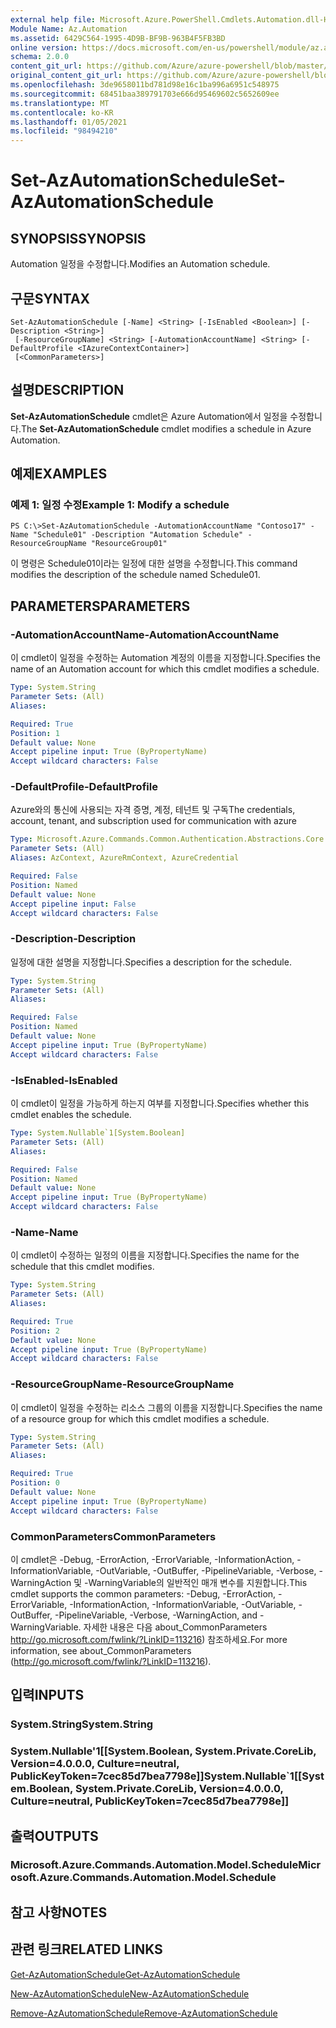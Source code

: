 ```yaml
---
external help file: Microsoft.Azure.PowerShell.Cmdlets.Automation.dll-Help.xml
Module Name: Az.Automation
ms.assetid: 6429C564-1995-4D9B-BF9B-963B4F5FB3BD
online version: https://docs.microsoft.com/en-us/powershell/module/az.automation/set-azautomationschedule
schema: 2.0.0
content_git_url: https://github.com/Azure/azure-powershell/blob/master/src/Automation/Automation/help/Set-AzAutomationSchedule.md
original_content_git_url: https://github.com/Azure/azure-powershell/blob/master/src/Automation/Automation/help/Set-AzAutomationSchedule.md
ms.openlocfilehash: 3de9658011bd781d98e16c1ba996a6951c548975
ms.sourcegitcommit: 68451baa389791703e666d95469602c5652609ee
ms.translationtype: MT
ms.contentlocale: ko-KR
ms.lasthandoff: 01/05/2021
ms.locfileid: "98494210"
---
```

# <span data-ttu-id="0c792-101">Set-AzAutomationSchedule</span><span class="sxs-lookup"><span data-stu-id="0c792-101">Set-AzAutomationSchedule</span></span>

## <span data-ttu-id="0c792-102">SYNOPSIS</span><span class="sxs-lookup"><span data-stu-id="0c792-102">SYNOPSIS</span></span>
<span data-ttu-id="0c792-103">Automation 일정을 수정합니다.</span><span class="sxs-lookup"><span data-stu-id="0c792-103">Modifies an Automation schedule.</span></span>

## <span data-ttu-id="0c792-104">구문</span><span class="sxs-lookup"><span data-stu-id="0c792-104">SYNTAX</span></span>

```
Set-AzAutomationSchedule [-Name] <String> [-IsEnabled <Boolean>] [-Description <String>]
 [-ResourceGroupName] <String> [-AutomationAccountName] <String> [-DefaultProfile <IAzureContextContainer>]
 [<CommonParameters>]
```

## <span data-ttu-id="0c792-105">설명</span><span class="sxs-lookup"><span data-stu-id="0c792-105">DESCRIPTION</span></span>
<span data-ttu-id="0c792-106">**Set-AzAutomationSchedule** cmdlet은 Azure Automation에서 일정을 수정합니다.</span><span class="sxs-lookup"><span data-stu-id="0c792-106">The **Set-AzAutomationSchedule** cmdlet modifies a schedule in Azure Automation.</span></span>

## <span data-ttu-id="0c792-107">예제</span><span class="sxs-lookup"><span data-stu-id="0c792-107">EXAMPLES</span></span>

### <span data-ttu-id="0c792-108">예제 1: 일정 수정</span><span class="sxs-lookup"><span data-stu-id="0c792-108">Example 1: Modify a schedule</span></span>
```
PS C:\>Set-AzAutomationSchedule -AutomationAccountName "Contoso17" -Name "Schedule01" -Description "Automation Schedule" -ResourceGroupName "ResourceGroup01"
```

<span data-ttu-id="0c792-109">이 명령은 Schedule01이라는 일정에 대한 설명을 수정합니다.</span><span class="sxs-lookup"><span data-stu-id="0c792-109">This command modifies the description of the schedule named Schedule01.</span></span>

## <span data-ttu-id="0c792-110">PARAMETERS</span><span class="sxs-lookup"><span data-stu-id="0c792-110">PARAMETERS</span></span>

### <span data-ttu-id="0c792-111">-AutomationAccountName</span><span class="sxs-lookup"><span data-stu-id="0c792-111">-AutomationAccountName</span></span>
<span data-ttu-id="0c792-112">이 cmdlet이 일정을 수정하는 Automation 계정의 이름을 지정합니다.</span><span class="sxs-lookup"><span data-stu-id="0c792-112">Specifies the name of an Automation account for which this cmdlet modifies a schedule.</span></span>

```yaml
Type: System.String
Parameter Sets: (All)
Aliases:

Required: True
Position: 1
Default value: None
Accept pipeline input: True (ByPropertyName)
Accept wildcard characters: False
```

### <span data-ttu-id="0c792-113">-DefaultProfile</span><span class="sxs-lookup"><span data-stu-id="0c792-113">-DefaultProfile</span></span>
<span data-ttu-id="0c792-114">Azure와의 통신에 사용되는 자격 증명, 계정, 테넌트 및 구독</span><span class="sxs-lookup"><span data-stu-id="0c792-114">The credentials, account, tenant, and subscription used for communication with azure</span></span>

```yaml
Type: Microsoft.Azure.Commands.Common.Authentication.Abstractions.Core.IAzureContextContainer
Parameter Sets: (All)
Aliases: AzContext, AzureRmContext, AzureCredential

Required: False
Position: Named
Default value: None
Accept pipeline input: False
Accept wildcard characters: False
```

### <span data-ttu-id="0c792-115">-Description</span><span class="sxs-lookup"><span data-stu-id="0c792-115">-Description</span></span>
<span data-ttu-id="0c792-116">일정에 대한 설명을 지정합니다.</span><span class="sxs-lookup"><span data-stu-id="0c792-116">Specifies a description for the schedule.</span></span>

```yaml
Type: System.String
Parameter Sets: (All)
Aliases:

Required: False
Position: Named
Default value: None
Accept pipeline input: True (ByPropertyName)
Accept wildcard characters: False
```

### <span data-ttu-id="0c792-117">-IsEnabled</span><span class="sxs-lookup"><span data-stu-id="0c792-117">-IsEnabled</span></span>
<span data-ttu-id="0c792-118">이 cmdlet이 일정을 가능하게 하는지 여부를 지정합니다.</span><span class="sxs-lookup"><span data-stu-id="0c792-118">Specifies whether this cmdlet enables the schedule.</span></span>

```yaml
Type: System.Nullable`1[System.Boolean]
Parameter Sets: (All)
Aliases:

Required: False
Position: Named
Default value: None
Accept pipeline input: True (ByPropertyName)
Accept wildcard characters: False
```

### <span data-ttu-id="0c792-119">-Name</span><span class="sxs-lookup"><span data-stu-id="0c792-119">-Name</span></span>
<span data-ttu-id="0c792-120">이 cmdlet이 수정하는 일정의 이름을 지정합니다.</span><span class="sxs-lookup"><span data-stu-id="0c792-120">Specifies the name for the schedule that this cmdlet modifies.</span></span>

```yaml
Type: System.String
Parameter Sets: (All)
Aliases:

Required: True
Position: 2
Default value: None
Accept pipeline input: True (ByPropertyName)
Accept wildcard characters: False
```

### <span data-ttu-id="0c792-121">-ResourceGroupName</span><span class="sxs-lookup"><span data-stu-id="0c792-121">-ResourceGroupName</span></span>
<span data-ttu-id="0c792-122">이 cmdlet이 일정을 수정하는 리소스 그룹의 이름을 지정합니다.</span><span class="sxs-lookup"><span data-stu-id="0c792-122">Specifies the name of a resource group for which this cmdlet modifies a schedule.</span></span>

```yaml
Type: System.String
Parameter Sets: (All)
Aliases:

Required: True
Position: 0
Default value: None
Accept pipeline input: True (ByPropertyName)
Accept wildcard characters: False
```

### <span data-ttu-id="0c792-123">CommonParameters</span><span class="sxs-lookup"><span data-stu-id="0c792-123">CommonParameters</span></span>
<span data-ttu-id="0c792-124">이 cmdlet은 -Debug, -ErrorAction, -ErrorVariable, -InformationAction, -InformationVariable, -OutVariable, -OutBuffer, -PipelineVariable, -Verbose, -WarningAction 및 -WarningVariable의 일반적인 매개 변수를 지원합니다.</span><span class="sxs-lookup"><span data-stu-id="0c792-124">This cmdlet supports the common parameters: -Debug, -ErrorAction, -ErrorVariable, -InformationAction, -InformationVariable, -OutVariable, -OutBuffer, -PipelineVariable, -Verbose, -WarningAction, and -WarningVariable.</span></span> <span data-ttu-id="0c792-125">자세한 내용은 다음 about_CommonParameters http://go.microsoft.com/fwlink/?LinkID=113216) 참조하세요.</span><span class="sxs-lookup"><span data-stu-id="0c792-125">For more information, see about_CommonParameters (http://go.microsoft.com/fwlink/?LinkID=113216).</span></span>

## <span data-ttu-id="0c792-126">입력</span><span class="sxs-lookup"><span data-stu-id="0c792-126">INPUTS</span></span>

### <span data-ttu-id="0c792-127">System.String</span><span class="sxs-lookup"><span data-stu-id="0c792-127">System.String</span></span>

### <span data-ttu-id="0c792-128">System.Nullable'1[[System.Boolean, System.Private.CoreLib, Version=4.0.0.0, Culture=neutral, PublicKeyToken=7cec85d7bea7798e]]</span><span class="sxs-lookup"><span data-stu-id="0c792-128">System.Nullable\`1[[System.Boolean, System.Private.CoreLib, Version=4.0.0.0, Culture=neutral, PublicKeyToken=7cec85d7bea7798e]]</span></span>

## <span data-ttu-id="0c792-129">출력</span><span class="sxs-lookup"><span data-stu-id="0c792-129">OUTPUTS</span></span>

### <span data-ttu-id="0c792-130">Microsoft.Azure.Commands.Automation.Model.Schedule</span><span class="sxs-lookup"><span data-stu-id="0c792-130">Microsoft.Azure.Commands.Automation.Model.Schedule</span></span>

## <span data-ttu-id="0c792-131">참고 사항</span><span class="sxs-lookup"><span data-stu-id="0c792-131">NOTES</span></span>

## <span data-ttu-id="0c792-132">관련 링크</span><span class="sxs-lookup"><span data-stu-id="0c792-132">RELATED LINKS</span></span>

[<span data-ttu-id="0c792-133">Get-AzAutomationSchedule</span><span class="sxs-lookup"><span data-stu-id="0c792-133">Get-AzAutomationSchedule</span></span>](./Get-AzAutomationSchedule.md)

[<span data-ttu-id="0c792-134">New-AzAutomationSchedule</span><span class="sxs-lookup"><span data-stu-id="0c792-134">New-AzAutomationSchedule</span></span>](./New-AzAutomationSchedule.md)

[<span data-ttu-id="0c792-135">Remove-AzAutomationSchedule</span><span class="sxs-lookup"><span data-stu-id="0c792-135">Remove-AzAutomationSchedule</span></span>](./Remove-AzAutomationSchedule.md)


